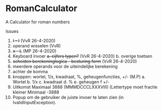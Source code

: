 # RomanCalculator
A Calculator for roman numbers

Issues

1. <s>I - I</s> (VvR 26-4-2020)
2. operand wisselen (VvR)
3. <s>x - L</s> (MP 26-4-2020)
4. Keyboard invoer 
  <s>a. cijfers typen?</s> (VvR 26-4-2020)
     b. overige toetsen
5. <s>scheiden berekeninglogica - besturing form</s> (VvR 26-4-2020)
6. meerdere operands voor de uiteindelijke berekening
7. achter de komma
8. knoppen: wortel, 1/x, kwadraat, %, geheugenfuncties, +/- (M.P)
  a. Wortel
  b. 1/x
  c. kwadraat
  d. %
  e. geheugen
  f +/-
9. Uitkomst Maximaal 3888 (MMMDCCCLXXXVIII) (Lettertype moet fractie kleiner Minimaal -3888
10. Popup om de gebruiker de juiste invoer te laten zien (in IvalidInputException).
